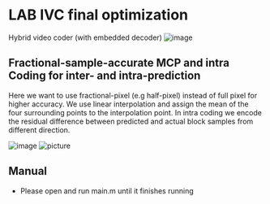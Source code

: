# LAB IVC final optimization
Hybrid video coder (with embedded decoder)
![image](https://github.com/LiaoQi98/Image-and-video-compression/assets/108174052/df3e02ad-5511-4f9a-acc0-5b638e26d6c0)

## Fractional-sample-accurate MCP and intra Coding for inter- and intra-prediction
Here we want to use fractional-pixel (e.g half-pixel) instead of full pixel for higher accuracy. We use linear interpolation and assign the mean of the four surrounding points to the interpolation point. In intra coding we encode the residual difference between predicted and actual block samples from different direction.


![image](https://github.com/LiaoQi98/Image-and-video-compression/assets/108174052/0d23d84e-c250-43ba-b614-77adbcad9445)
![picture](https://github.com/LiaoQi98/Image-and-video-compression/assets/108174052/e4ea7481-0a54-468a-9e26-168b34fddc00)


## Manual
- Please open and run main.m  until it finishes running





